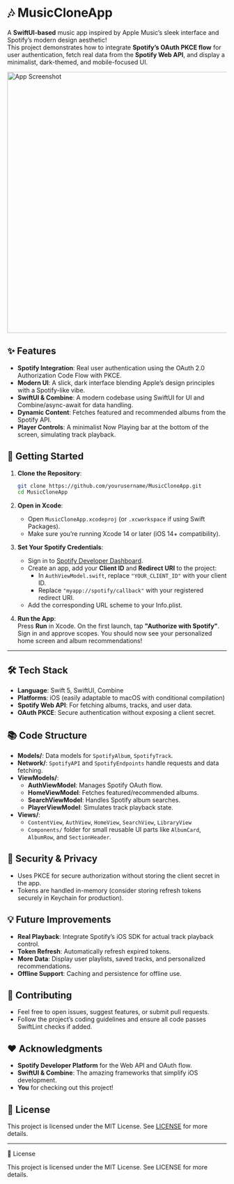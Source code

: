 # 🎶 MusicCloneApp

A **SwiftUI-based** music app inspired by Apple Music’s sleek interface and Spotify’s modern design aesthetic!  
This project demonstrates how to integrate **Spotify’s OAuth PKCE flow** for user authentication, fetch real data from the **Spotify Web API**, and display a minimalist, dark-themed, and mobile-focused UI.

<img src="https://via.placeholder.com/600x300?text=App+Screenshot" alt="App Screenshot" width="600"/>

## ✨ Features

- **Spotify Integration**: Real user authentication using the OAuth 2.0 Authorization Code Flow with PKCE.  
- **Modern UI**: A slick, dark interface blending Apple’s design principles with a Spotify-like vibe.  
- **SwiftUI & Combine**: A modern codebase using SwiftUI for UI and Combine/async-await for data handling.  
- **Dynamic Content**: Fetches featured and recommended albums from the Spotify API.  
- **Player Controls**: A minimalist Now Playing bar at the bottom of the screen, simulating track playback.

## 🚀 Getting Started

1. **Clone the Repository**:
   ```bash
   git clone https://github.com/yourusername/MusicCloneApp.git
   cd MusicCloneApp
   ```
2. **Open in Xcode**:
   - Open `MusicCloneApp.xcodeproj` (or `.xcworkspace` if using Swift Packages).
   - Make sure you’re running Xcode 14 or later (iOS 14+ compatibility).

3. **Set Your Spotify Credentials**:
   - Sign in to [Spotify Developer Dashboard](https://developer.spotify.com/dashboard/).
   - Create an app, add your **Client ID** and **Redirect URI** to the project:
     - In `AuthViewModel.swift`, replace `"YOUR_CLIENT_ID"` with your client ID.
     - Replace `"myapp://spotify/callback"` with your registered redirect URI.
   - Add the corresponding URL scheme to your Info.plist.

4. **Run the App**:  
   Press **Run** in Xcode. On the first launch, tap **"Authorize with Spotify"**. Sign in and approve scopes. You should now see your personalized home screen and album recommendations!

---

## 🛠 Tech Stack

- **Language**: Swift 5, SwiftUI, Combine
- **Platforms**: iOS (easily adaptable to macOS with conditional compilation)
- **Spotify Web API**: For fetching albums, tracks, and user data.
- **OAuth PKCE**: Secure authentication without exposing a client secret.

## 📚 Code Structure

- **Models/**: Data models for `SpotifyAlbum`, `SpotifyTrack`.
- **Network/**: `SpotifyAPI` and `SpotifyEndpoints` handle requests and data fetching.
- **ViewModels/**:
  - **AuthViewModel**: Manages Spotify OAuth flow.
  - **HomeViewModel**: Fetches featured/recommended albums.
  - **SearchViewModel**: Handles Spotify album searches.
  - **PlayerViewModel**: Simulates track playback state.
- **Views/**:
  - `ContentView`, `AuthView`, `HomeView`, `SearchView`, `LibraryView`
  - `Components/` folder for small reusable UI parts like `AlbumCard`, `AlbumRow`, and `SectionHeader`.

## 🔐 Security & Privacy

- Uses PKCE for secure authorization without storing the client secret in the app.
- Tokens are handled in-memory (consider storing refresh tokens securely in Keychain for production).

## 💡 Future Improvements

- **Real Playback**: Integrate Spotify’s iOS SDK for actual track playback control.
- **Token Refresh**: Automatically refresh expired tokens.
- **More Data**: Display user playlists, saved tracks, and personalized recommendations.
- **Offline Support**: Caching and persistence for offline use.

## 🤝 Contributing

- Feel free to open issues, suggest features, or submit pull requests.
- Follow the project’s coding guidelines and ensure all code passes SwiftLint checks if added.

## ❤️ Acknowledgments

- **Spotify Developer Platform** for the Web API and OAuth flow.
- **SwiftUI & Combine**: The amazing frameworks that simplify iOS development.
- **You** for checking out this project!

## 📜 License

This project is licensed under the MIT License. See [LICENSE](LICENSE) for more details.

---

📜 License

This project is licensed under the MIT License. See LICENSE for more details.
